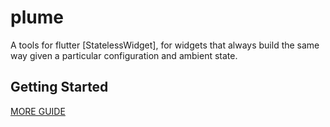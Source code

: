 # plume

A tools for flutter [StatelessWidget], for widgets that always build the same way given a particular configuration and ambient state.

## Getting Started

[MORE GUIDE](doc/getting_started.md)